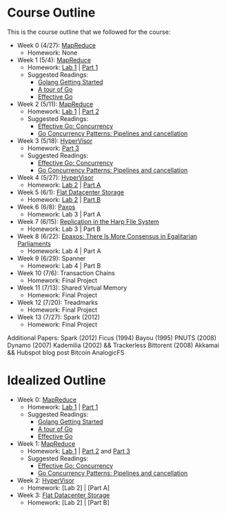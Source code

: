 # Course Outline

This is the course outline that we followed for the course:

* Week 0 (4/27): [MapReduce](readings/mapreduce.pdf)
  - Homework: None
* Week 1 (5/4): [MapReduce](readings/mapreduce.pdf)
  - Homework: [Lab 1](labs/lab-1.md) | [Part 1](https://github.com/keathley/6.824/blob/master/labs/lab-1.md#part-i-word-count)
  - Suggested Readings:
    - [Golang Getting Started](https://golang.org/doc/install)
    - [A tour of Go](https://tour.golang.org/welcome/1)
    - [Effective Go](https://golang.org/doc/effective_go.html)
* Week 2 (5/11): [MapReduce](readings/mapreduce.pdf)
  - Homework: [Lab 1](labs/lab-1.md) | [Part 2](https://github.com/keathley/6.824/blob/master/labs/lab-1.md#part-ii-distributing-mapreduce-jobs)
  - Suggested Readings:
    - [Effective Go: Concurrency](https://golang.org/doc/effective_go.html#concurrency)
    - [Go Concurrency Patterns: Pipelines and cancellation](https://blog.golang.org/pipelines)
* Week 3 (5/18): [HyperVisor](readings/bressoud-hypervisor.pdf)
  - Homework: [Part 3](labs/lab-1.md#part-iii-handling-worker-failures)
  - Suggested Readings:
    - [Effective Go: Concurrency](https://golang.org/doc/effective_go.html#concurrency)
    - [Go Concurrency Patterns: Pipelines and cancellation](https://blog.golang.org/pipelines)
* Week 4 (5/27): [HyperVisor](readings/bressoud-hypervisor.pdf)
  - Homework: [Lab 2](labs/lab-2.md) | [Part A](labs/lab-2.md#part-a-the-viewservice)
* Week 5 (6/1): [Flat Datacenter Storage](readings/fsd.pdf)
  - Homework: [Lab 2](labs/lab-2.md) | [Part B](labs/lab-2.md#part-b-the-primarybackup-keyvalue-service)
* Week 6 (6/8): [Paxos](readings/paxos-simple.pdf)
  - Homework: Lab 3 | Part A
* Week 7 (6/15): [Replication in the Harp File System](bliskov-harp.pdf)
  - Homework: Lab 3 | Part B
* Week 8 (6/22): [Epaxos: There Is More Consensus in Egalitarian Parliaments](epaxos.pdf)
  - Homework: Lab 4 | Part A
* Week 9 (6/29): Spanner
  - Homework: Lab 4 | Part B
* Week 10 (7/6): Transaction Chains
  - Homework: Final Project
* Week 11 (7/13): Shared Virtual Memory
  - Homework: Final Project
* Week 12 (7/20): Treadmarks
  - Homework: Final Project
* Week 13 (7/27): Spark (2012)
  - Homework: Final Project

Additional Papers:
Spark (2012)
Ficus (1994)
Bayou (1995)
PNUTS (2008)
Dynamo (2007)
Kademilia (2002) && Trackerless Bittorent (2008)
Akkamai && Hubspot blog post
Bitcoin
AnalogicFS

# Idealized Outline

* Week 0: [MapReduce](readings/mapreduce.pdf)
  - Homework: [Lab 1](labs/lab-1.md) | [Part 1](https://github.com/keathley/6.824/blob/master/labs/lab-1.md#part-i-word-count)
  - Suggested Readings:
    - [Golang Getting Started](https://golang.org/doc/install)
    - [A tour of Go](https://tour.golang.org/welcome/1)
    - [Effective Go](https://golang.org/doc/effective_go.html)
* Week 1: [MapReduce](readings/mapreduce.pdf)
  - Homework: [Lab 1](labs/lab-1.md) | [Part 2](https://github.com/keathley/6.824/blob/master/labs/lab-1.md#part-ii-distributing-mapreduce-jobs) and [Part 3](labs/lab-1.md#part-iii-handling-worker-failures)
  - Suggested Readings:
    - [Effective Go: Concurrency](https://golang.org/doc/effective_go.html#concurrency)
    - [Go Concurrency Patterns: Pipelines and cancellation](https://blog.golang.org/pipelines)
* Week 2: [HyperVisor](readings/bressoud-hypervisor.pdf)
  - Homework: [Lab 2] | [Part A]
* Week 3: [Flat Datacenter Storage](readings/fsd.pdf)
  - Homework: [Lab 2] | [Part B]
